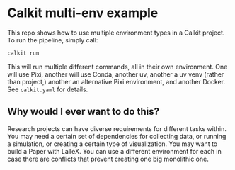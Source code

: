 # Calkit multi-env example

This repo shows how to use multiple environment types in a Calkit project.
To run the pipeline, simply call:

```sh
calkit run
```

This will run multiple different commands,
all in their own environment.
One will use Pixi, another will use Conda, another uv,
another a uv venv (rather than project,)
another an alternative Pixi environment, and another Docker.
See `calkit.yaml` for details.

## Why would I ever want to do this?

Research projects can have diverse requirements for different tasks
within.
You may need a certain set of dependencies for collecting data,
or running a simulation,
or creating a certain type of visualization.
You may want to build a Paper with LaTeX.
You can use a different environment for each in case there are conflicts
that prevent creating one big monolithic one.
